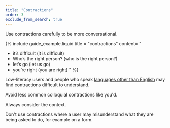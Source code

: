 ```yaml
---
title: "Contractions"
order: 3
exclude_from_search: true
---
```


Use contractions carefully to be more conversational.

{% include guide_example.liquid
  title = "contractions"
  content= "
- it’s difficult (it is difficult)
- Who’s the right person? (who is the right person?)
- let’s go (let us go)
- you’re right (you are right)
"
%}

Low-literacy users and people who speak [languages other than English](/accessibility-inclusivity/#languages-other-than-english) may find contractions difficult to understand.

Avoid less common colloquial contractions like you'd.

Always consider the context.

Don't use contractions where a user may misunderstand what they are being asked to do, for example on a form.
